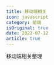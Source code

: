```yaml
---
title: 移动端相关
icon: javascript
category: 前端
isOriginal: true
date: 2022-07-12
article: true
---
```


移动端相关整理
<!-- more -->